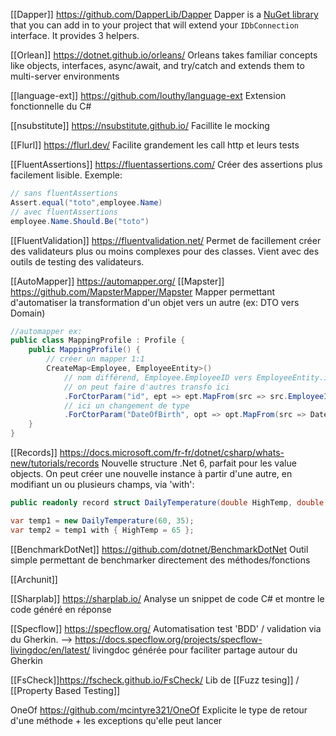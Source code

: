 [[Dapper]] https://github.com/DapperLib/Dapper
Dapper is a [NuGet library](https://www.nuget.org/packages/Dapper) that you can add in to your project that will extend your `IDbConnection` interface. It provides 3 helpers.

[[Orlean]] https://dotnet.github.io/orleans/
Orleans takes familiar concepts like objects, interfaces, async/await, and try/catch and extends them to multi-server environments

[[language-ext]] https://github.com/louthy/language-ext
Extension fonctionnelle du C#

[[nsubstitute]] https://nsubstitute.github.io/
Facillite le mocking

[[Flurl]] https://flurl.dev/
Facilite grandement les call http et leurs tests

[[FluentAssertions]] https://fluentassertions.com/
Créer des assertions plus facilement lisible. Exemple:
```C#
// sans fluentAssertions
Assert.equal("toto",employee.Name)
// avec fluentAssertions
employee.Name.Should.Be("toto")
```

[[FluentValidation]] https://fluentvalidation.net/
Permet de facillement créer des validateurs plus ou moins complexes pour des classes. Vient avec des outils de testing des validateurs.

[[AutoMapper]] https://automapper.org/ [[Mapster]] https://github.com/MapsterMapper/Mapster
Mapper permettant d'automatiser la transformation d'un objet vers un autre (ex: DTO vers Domain)
```C#
//automapper ex:
public class MappingProfile : Profile {
	public MappingProfile() {
		// créer un mapper 1:1
		CreateMap<Employee, EmployeeEntity>()
			// nom différend, Employee.EmployeeID vers EmployeeEntity.id
			// on peut faire d'autres transfo ici
			.ForCtorParam("id", ept => ept.MapFrom(src => src.EmployeeId))
			// ici un changement de type
			.ForCtorParam("DateOfBirth", opt => opt.MapFrom(src => DateOnly.FromDateTime(src.DateOfBirth)));
	}
}
```

[[Records]] https://docs.microsoft.com/fr-fr/dotnet/csharp/whats-new/tutorials/records
Nouvelle structure .Net 6, parfait pour les value objects. On peut créer une nouvelle instance à partir d'une autre, en modifiant un ou plusieurs champs, via 'with':
```C#
public readonly record struct DailyTemperature(double HighTemp, double LowTemp);

var temp1 = new DailyTemperature(60, 35);
var temp2 = temp1 with { HighTemp = 65 };
```

[[BenchmarkDotNet]] https://github.com/dotnet/BenchmarkDotNet
Outil simple permettant de benchmarker directement des méthodes/fonctions

[[Archunit]]

[[Sharplab]] https://sharplab.io/
Analyse un snippet de code C# et montre le code généré en réponse

[[Specflow]] https://specflow.org/
Automatisation test 'BDD'  / validation via du Gherkin.
--> https://docs.specflow.org/projects/specflow-livingdoc/en/latest/ livingdoc générée pour faciliter partage autour du Gherkin

[[FsCheck]]https://fscheck.github.io/FsCheck/
Lib de [[Fuzz tesing]] / [[Property Based Testing]]

OneOf https://github.com/mcintyre321/OneOf
Explicite le type de retour d'une méthode + les exceptions qu'elle peut lancer